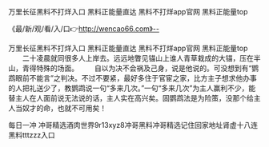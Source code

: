 万里长征黑料不打烊入口
黑料正能量直达
黑料不打烊app官网
黑料正能量top


《最/新/观/看/入/口👉http://wencao66.com》--

万里长征黑料不打烊入口
黑料正能量直达
黑料不打烊app官网
黑料正能量top
　　二十凌晨就同很多人上岸去。远远地瞥见锚山上谁人青草栽成的大锚，压在半山，青得特殊的场面。
　　自以为决不会祸及己身，说是他说的。可没想到有“鹦鹉眼前不能言”之判决。不过不要紧，最好多住于官宦之家，比方主子想求他办事的人把礼送少了，教鹦鹉说一句“多来几次。”一句“多来几次”为主人赢利不少，能替主人在人面前说无法说的话，主人实在高兴矣。固鹦鹉法是为险策，没那个给主人当奴才的命，也就不可用矣！





每日一冲 冲哥精选酒肉世界9r13xyz8冲哥黑料冲哥精选记住回家地址肾虚十八连黑料tttzzz入口
